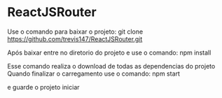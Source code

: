 # ReactJSRouter

Use o comando para baixar o projeto:
git clone https://github.com/trevis147/ReactJSRouter.git 

Após baixar entre no diretorio do projeto e use o comando:
npm install

Esse comando realiza o download de todas as dependencias do projeto
Quando finalizar o carregamento use o comando:
npm start

e guarde o projeto iniciar
